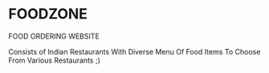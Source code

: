 # FOODZONE
FOOD ORDERING WEBSITE

Consists of Indian Restaurants With Diverse Menu Of Food Items To Choose From Various Restaurants ;)






